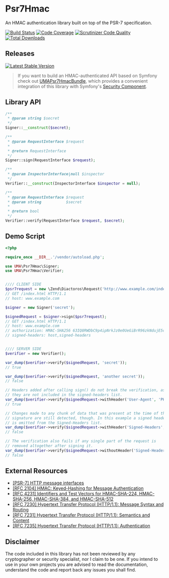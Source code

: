 # Psr7Hmac

An HMAC authentication library built on top of the PSR-7 specification.

[![Build Status](https://travis-ci.org/1ma/Psr7Hmac.svg?branch=master)](https://travis-ci.org/1ma/Psr7Hmac) [![Code Coverage](https://scrutinizer-ci.com/g/1ma/Psr7Hmac/badges/coverage.png?b=master)](https://scrutinizer-ci.com/g/1ma/Psr7Hmac/?branch=master) [![Scrutinizer Code Quality](https://scrutinizer-ci.com/g/1ma/Psr7Hmac/badges/quality-score.png?b=master)](https://scrutinizer-ci.com/g/1ma/Psr7Hmac/?branch=master) [![Total Downloads](https://poser.pugx.org/uma/psr7-hmac/downloads)](https://packagist.org/packages/uma/psr7-hmac)

## Releases

[![Latest Stable Version](https://poser.pugx.org/uma/psr7-hmac/v/stable)](https://packagist.org/packages/uma/psr7-hmac)


> If you want to build an HMAC-authenticated API based on Symfony check out [UMAPsr7HmacBundle](https://github.com/1ma/UMAPsr7HmacBundle), which
provides a convenient integration of this library with Symfony's [Security Component](http://symfony.com/doc/current/components/security.html).

## Library API

```php
/**
 * @param string $secret
 */
Signer::__construct($secret);

/**
 * @param RequestInterface $request
 *
 * @return RequestInterface
 */
Signer::sign(RequestInterface $request);

/**
 * @param InspectorInterface|null $inspector
 */
Verifier::__construct(InspectorInterface $inspector = null);

/**
 * @param RequestInterface $request
 * @param string           $secret
 *
 * @return bool
 */
Verifier::verify(RequestInterface $request, $secret);
```


## Demo Script

```php
<?php

require_once __DIR__.'/vendor/autoload.php';

use UMA\Psr7Hmac\Signer;
use UMA\Psr7Hmac\Verifier;


//// CLIENT SIDE
$psr7request = new \Zend\Diactoros\Request('http://www.example.com/index.html', 'GET');
// GET /index.html HTTP/1.1
// host: www.example.com

$signer = new Signer('secret');

$signedRequest = $signer->sign($psr7request);
// GET /index.html HTTP/1.1
// host: www.example.com
// authorization: HMAC-SHA256 63IQ8RWDbC9p4ipNrkJz0e0UeGiBrR96zkNdujE5cl8=
// signed-headers: host,signed-headers


//// SERVER SIDE
$verifier = new Verifier();

var_dump($verifier->verify($signedRequest, 'secret'));
// true

var_dump($verifier->verify($signedRequest, 'another secret'));
// false

// Headers added after calling sign() do not break the verification, as
// they are not included in the signed-headers list.
var_dump($verifier->verify($signedRequest->withHeader('User-Agent', 'PHP/5.x'), 'secret'));
// true

// Changes made to any chunk of data that was present at the time of the
// signature are still detected, though. In this example a signed header
// is omitted from the Signed-Headers list.
var_dump($verifier->verify($signedRequest->withHeader('Signed-Headers', 'host,signed-headers'), 'secret'));
// false

// The verification also fails if any single part of the request is
// removed altogether after signing it.
var_dump($verifier->verify($signedRequest->withoutHeader('Signed-Headers'), 'secret'));
// false
```


## External Resources

* [[PSR-7] HTTP message interfaces](http://www.php-fig.org/psr/psr-7/)
* [[RFC 2104] HMAC: Keyed-Hashing for Message Authentication](https://tools.ietf.org/html/rfc2104)
* [[RFC 4231] Identifiers and Test Vectors for HMAC-SHA-224, HMAC-SHA-256, HMAC-SHA-384, and HMAC-SHA-512](https://tools.ietf.org/html/rfc4231)
* [[RFC 7230] Hypertext Transfer Protocol (HTTP/1.1): Message Syntax and Routing](https://tools.ietf.org/html/rfc7230)
* [[RFC 7231] Hypertext Transfer Protocol (HTTP/1.1): Semantics and Content](https://tools.ietf.org/html/rfc7231)
* [[RFC 7235] Hypertext Transfer Protocol (HTTP/1.1): Authentication](https://tools.ietf.org/html/rfc7235)


## Disclaimer

The code included in this library has not been reviewed by any cryptographer or security specialist, nor I claim to be one.
If you intend to use in your own projects you are advised to read the documentation, understand the code and report back
any issues you shall find.
